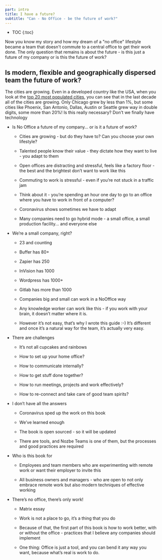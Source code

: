 ```yaml
---
part: intro
title: I have a future?
subtitle: "Can - No Office - be the future of work?"
---
```


* TOC
{:toc}

Now you know my story and how my dream of a "no office" lifestyle became a team that doesn't commute to a central office to get their work done. The only question that remains is about the future - is this just a future of my company or is this the future of work?

## Is modern, flexible and geographically dispersed team the future of work?

The cities are growing. Even in a developed country like the USA, when you look at the [top 20 most populated cities](https://en.wikipedia.org/wiki/List_of_United_States_cities_by_population), you can see that in the last decade all of the cities are growing. Only Chicago grew by less than 1%, but some cities like Phoenix, San Antonio, Dallas, Austin or Seattle grew way in double digits, some more than 20%! Is this really necessary? Don't we finally have technology 

- Is No Office a future of my company... or is it a future of work?

	- Cities are growing - but do they have to? Can you choose your own lifestyle?

	- Talented people know their value - they dictate how they want to live - you adapt to them

	- Open offices are distracting and stressful, feels like a factory floor - the best and the brightest don’t want to work like this

	- Commuting to work is stressful - even if you’re not stuck in a traffic jam

	- Think about it - you’re spending an hour one day to go to an office where you have to work in front of a computer?

	- Coronavirus shows sometimes we have to adapt

	- Many companies need to go hybrid mode - a small office, a small production facility... and everyone else

- We’re a small company, right?

	- 23 and counting

	- Buffer has 80+

	- Zapier has 250

	- InVision has 1000

	- Wordpress has 1000+

	- Gitlab has more than 1000

	- Companies big and small can work in a NoOffice way

	- Any knowledge worker can work like this - if you work with your brain, it doesn’t matter where it is.

	- However it’s not easy, that’s why I wrote this guide :-) It’s different and once it’s a natural way for the team, it’s actually very easy.

- There are challenges

	- It’s not all cupcakes and rainbows

	- How to set up your home office?

	- How to communicate internally?

	- How to get stuff done together?

	- How to run meetings, projects and work effectively?

	- How to re-connect and take care of good team spirits?

- I don’t have all the answers

	- Coronavirus sped up the work on this book

	- We’ve learned enough

	- The book is open sourced - so it will be updated

	- There are tools, and Nozbe Teams is one of them, but the processes and good practices are required

- Who is this book for

	- Employees and team members who are experimenting with remote work or want their employer to invite this

	- All business owners and managers - who are open to not only embrace remote work but also modern techniques of effective working

- There’s no office, there’s only work!

	- Matrix essay

	- Work is not a place to go, it’s a thing that you do

	- Because of that, the first part of this book is how to work better, with or without the office - practices that I believe any companies should implement

	- One thing: Office is just a tool, and you can bend it any way you want, because what’s real is work to do.
